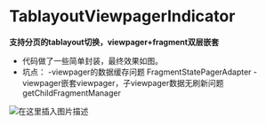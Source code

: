 # TablayoutViewpagerIndicator
**支持分页的tablayout切换，viewpager+fragment双层嵌套**

 - 代码做了一些简单封装，最终效果如图。
 - 坑点：
 -viewpager的数据缓存问题 FragmentStatePagerAdapter
 -viewpager嵌套viewpager，子viewpager数据无刷新问题 getChildFragmentManager


![在这里插入图片描述](https://img-blog.csdnimg.cn/20190505163707696.gif)
